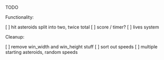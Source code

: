 TODO

Functionality:

[ ] hit asteroids split into two, twice total
[ ] score / timer?
[ ] lives system


Cleanup:

[ ] remove win_width and win_height stuff
[ ] sort out speeds
[ ] multiple starting asteroids, random speeds
